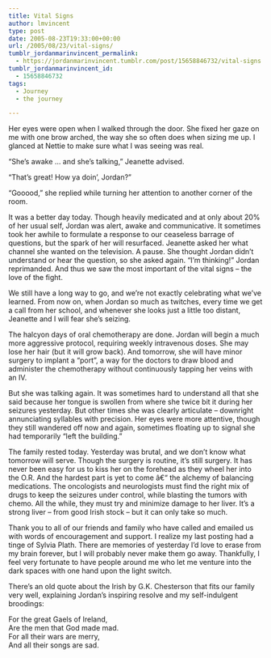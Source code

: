 ```yaml
---
title: Vital Signs
author: lmvincent
type: post
date: 2005-08-23T19:33:00+00:00
url: /2005/08/23/vital-signs/
tumblr_jordanmarinvincent_permalink:
  - https://jordanmarinvincent.tumblr.com/post/15658846732/vital-signs
tumblr_jordanmarinvincent_id:
  - 15658846732
tags:
  - Journey
  - the journey

---
```

Her eyes were open when I walked through the door. She fixed her gaze on me with one brow arched, the way she so often does when sizing me up. I glanced at Nettie to make sure what I was seeing was real.

&ldquo;She&rsquo;s awake &hellip; and she&rsquo;s talking,&rdquo; Jeanette advised.

&ldquo;That&rsquo;s great! How ya doin&rsquo;, Jordan?&rdquo;

&ldquo;Gooood,&rdquo; she replied while turning her attention to another corner of the room.

It was a better day today. Though heavily medicated and at only about 20% of her usual self, Jordan was alert, awake and communicative. It sometimes took her awhile to formulate a response to our ceaseless barrage of questions, but the spark of her will resurfaced. Jeanette asked her what channel she wanted on the television. A pause. She thought Jordan didn&rsquo;t understand or hear the question, so she asked again. &ldquo;I&rsquo;m thinking!&rdquo; Jordan reprimanded. And thus we saw the most important of the vital signs &ndash; the love of the fight.<a name="more"></a>

We still have a long way to go, and we&rsquo;re not exactly celebrating what we&rsquo;ve learned. From now on, when Jordan so much as twitches, every time we get a call from her school, and whenever she looks just a little too distant, Jeanette and I will fear she&rsquo;s seizing.

The halcyon days of oral chemotherapy are done. Jordan will begin a much more aggressive protocol, requiring weekly intravenous doses. She may lose her hair (but it will grow back). And tomorrow, she will have minor surgery to implant a &ldquo;port&rdquo;, a way for the doctors to draw blood and administer the chemotherapy without continuously tapping her veins with an IV.

But she was talking again. It was sometimes hard to understand all that she said because her tongue is swollen from where she twice bit it during her seizures yesterday. But other times she was clearly articulate &#8211; downright annunciating syllables with precision. Her eyes were more attentive, though they still wandered off now and again, sometimes floating up to signal she had temporarily &ldquo;left the building.&rdquo;

The family rested today. Yesterday was brutal, and we don&rsquo;t know what tomorrow will serve. Though the surgery is routine, it&rsquo;s still surgery. It has never been easy for us to kiss her on the forehead as they wheel her into the O.R. And the hardest part is yet to come â€“ the alchemy of balancing medications. The oncologists and neurologists must find the right mix of drugs to keep the seizures under control, while blasting the tumors with chemo. All the while, they must try and minimize damage to her liver. It&rsquo;s a strong liver &ndash; from good Irish stock &ndash; but it can only take so much.

Thank you to all of our friends and family who have called and emailed us with words of encouragement and support. I realize my last posting had a tinge of Sylvia Plath. There are memories of yesterday I&rsquo;d love to erase from my brain forever, but I will probably never make them go away. Thankfully, I feel very fortunate to have people around me who let me venture into the dark spaces with one hand upon the light switch.

There&rsquo;s an old quote about the Irish by G.K. Chesterson that fits our family very well, explaining Jordan&rsquo;s inspiring resolve and my self-indulgent broodings:

For the great Gaels of Ireland,  
Are the men that God made mad.  
For all their wars are merry,  
And all their songs are sad.

<div class="blogger-post-footer">
  <img loading="lazy" width="1" height="1" src="https://blogger.googleusercontent.com/tracker/9039099668816362935-5785717572900070452?l=jordansjourney2.blogspot.com" alt="" />
</div>